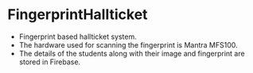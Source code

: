 # FingerprintHallticket

- Fingerprint based hallticket system.
- The hardware used for scanning the fingerprint is Mantra MFS100.
- The details of the students along with their image and fingerprint are stored in Firebase. 
